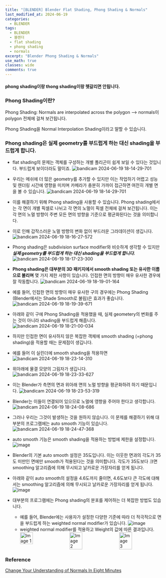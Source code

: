 ```yaml
---
title: "[BLENDER] Blender Flat Shading, Phong Shading & Normals"
last_modified_at: 2024-06-19
categories:
  - BLENDER
tags:
  - BLENDER
  - 블렌더
  - flat shading
  - phong shading
  - normals
excerpt: "Blender Phong Shading & Normals"
use_math: true
classes: wide
comments: true
---
```


#### phong shading이랑 thong shading이랑 헷갈리면 안됩니다.

### Phong Shading이란?

Phong Shading: Normals are interpolated across the polygon --> normals이 polygon 전체에 걸쳐 보간됩니다.

Phong Shading을 Normal Interpolation Shading이라고 말할 수 있습니다.

### Phong shading은 실제 geometry를 부드럽게 하는 대신 shading을 부드럽게 합니다.

- flat shading의 문제는 객체를 구성하는 개별 폴리곤이 쉽게 보일 수 있다는 것입니다. 부드럽게 보이더라도 말이죠.
![bandicam 2024-06-19 18-14-29-701](https://github.com/sandokim/sandokim.github.io/assets/74639652/4da36fd1-aa78-45d1-8e46-fb360f473860)

- 우리는 메쉬에 더 많은 geometry를 추가할 수 있지만 이는 작업하기 어렵고 성능 및 렌더링 시간에 영향을 미치며 카메라가 충분히 가까이 접근하면 여전히 개별 면을 볼 수 있습니다. 
![bandicam 2024-06-19 18-14-29-701](https://github.com/sandokim/sandokim.github.io/assets/74639652/56747e95-7363-4d5a-a9c6-6fb6d9712041)

- 이를 해결하기 위해 Phong shading을 사용할 수 있습니다. Phong shading에서는 각 면이 개별 픽셀로 나뉘고 각 면의 노멀이 픽셀 전체에 걸쳐 보간됩니다. 이는 각 면의 노멀 방향이 주변 모든 면의 방향을 기준으로 평균화된다는 것을 의미합니다.
- 이로 인해 갑작스러운 노멀 방향의 변화 없이 부드러운 그라데이션이 생깁니다. 
![bandicam 2024-06-19 18-16-27-572](https://github.com/sandokim/sandokim.github.io/assets/74639652/f484bc98-fd87-486f-9d21-4d270d4ae7bb)

- Phong shading은 subdivision surface modifier와 비슷하게 생각할 수 있지만 ***실제 geometry를 부드럽게 하는 대신 shading을 부드럽게 합니다.*** 
![bandicam 2024-06-19 18-17-23-300](https://github.com/sandokim/sandokim.github.io/assets/74639652/70fd6020-e01a-4706-8638-66fcb88936b8)

- **Phong shading은 대부분의 3D 패키지에서 smooth shading 또는 유사한 이름으로 불리며** 몇 가지 제한 사항이 있습니다. 인접한 면의 방향이 매우 유사한 경우에 잘 작동합니다.
![bandicam 2024-06-19 18-19-01-164](https://github.com/sandokim/sandokim.github.io/assets/74639652/ec96e3b2-b665-4f34-96a4-56d26481e780)

- 예를 들어, 인접한 면의 방향이 매우 유사한 구의 경우에는 Phong Shading (Blender에서는 Shade Smooth로 불림)은 효과가 좋습니다.
![bandicam 2024-06-19 18-19-39-671](https://github.com/sandokim/sandokim.github.io/assets/74639652/5587772e-1d52-4403-80e4-1842f246cf68)
- 아래와 같이 구에 Phong Shading을 적용했을 때, 실제 geometery의 변화를 주는 것이 아니라 shading을 부드럽게 해줍니다.
![bandicam 2024-06-19 18-21-00-034](https://github.com/sandokim/sandokim.github.io/assets/74639652/a28c6180-bb82-45cd-a8c5-16ff3afbae33)

- 하지만 인접한 면이 유사하지 않은 복잡한 객체에 smooth shading (=phong shading)을 적용할 때는 문제점이 생깁니다.
- 예를 들어 이 실린더에 smooth shading을 적용하면
![bandicam 2024-06-19 18-23-14-310](https://github.com/sandokim/sandokim.github.io/assets/74639652/7151f5a1-22ee-40d3-b92b-dfba2d204cd4)
- 위아래에 물결 모양의 그림자가 생깁니다. 
![bandicam 2024-06-19 18-23-33-627](https://github.com/sandokim/sandokim.github.io/assets/74639652/29097f7d-2e0b-4a6d-b447-e1660ccda14a)
- 이는 Blender가 측면의 면과 위아래 면의 노멀 방향을 평균화하려 하기 때문입니다.
![bandicam 2024-06-19 18-23-53-319](https://github.com/sandokim/sandokim.github.io/assets/74639652/4fd7d9d1-84d9-4f50-9d14-65688ea0e88b)
- Blender는 이들이 연결되어 있으므로 노멀에 영향을 주어야 한다고 생각합니다.
![bandicam 2024-06-19 18-24-08-686](https://github.com/sandokim/sandokim.github.io/assets/74639652/7119d2d1-5342-4060-abf6-098be9aea5f5)
- 그러나 우리는 그것이 발생하는 것을 원하지 않습니다. 이 문제를 해결하기 위해 대부분의 프로그램에는 auto smooth 기능이 있습니다.
![bandicam 2024-06-19 18-24-47-368](https://github.com/sandokim/sandokim.github.io/assets/74639652/28d4c1e6-8f28-4ba9-82d9-632333e7f79e)
- auto smooth 기능은 smooth shading을 적용하는 방법에 제한을 설정합니다. 
![image](https://github.com/sandokim/sandokim.github.io/assets/74639652/c2464a05-58d7-43a7-b63f-2bb7d5d3e42b)
- Blender의 기본 auto smooth 설정은 35도입니다. 이는 이웃한 면과의 각도가 35도 미만인 면에만 smooth가 적용된다는 것을 의미합니다. 각도가 35도보다 크면 smoothing 알고리즘에 의해 무시되고 날카로운 가장자리를 얻게 됩니다.
- 아래와 같이 auto smooth의 설정을 4.6도까지 줄이면, 4.6도보다 큰 각도에 대해서는 smoothing 알고리즘에 의해 무시되고  날카로운 가장자리를 얻게 됩니다.
![image](https://github.com/sandokim/sandokim.github.io/assets/74639652/865d7bbe-f70b-40b5-93ff-a131cfad4346)
- 대부분의 프로그램에는 Phong shading의 분포를 제어하는 더 복잡한 방법도 있습니다.
  - 예를 들어, Blender에는 사용자가 설정한 다양한 기준에 따라 더 적극적으로 면을 부드럽게 하는 weighted normal modifier가 있습니다.
  ![image](https://github.com/sandokim/sandokim.github.io/assets/74639652/82e1a657-2d7b-4375-958b-5a6f5c17f7fc)
  - weighted normal modifier를 적용하고 Weight의 값에 따른 결과입니다.
    <div style="display: flex; justify-content: space-between;">
        <img src="https://github.com/sandokim/sandokim.github.io/assets/74639652/16d62c5c-70ef-49d3-9c88-8060ef166a5a" alt="Image 1" width="30%">
        <img src="https://github.com/sandokim/sandokim.github.io/assets/74639652/516ab236-35a5-40cf-a28d-345cc10757ee" alt="Image 2" width="30%">
        <img src="https://github.com/sandokim/sandokim.github.io/assets/74639652/ae8d0543-35ad-47d5-9be5-6ed704adcaef" alt="Image 3" width="30%">
    </div>





### Reference
[Change Your Understanding of Normals In Eight Minutes](https://www.youtube.com/watch?v=g57mNKE8IYc&t=37s)
